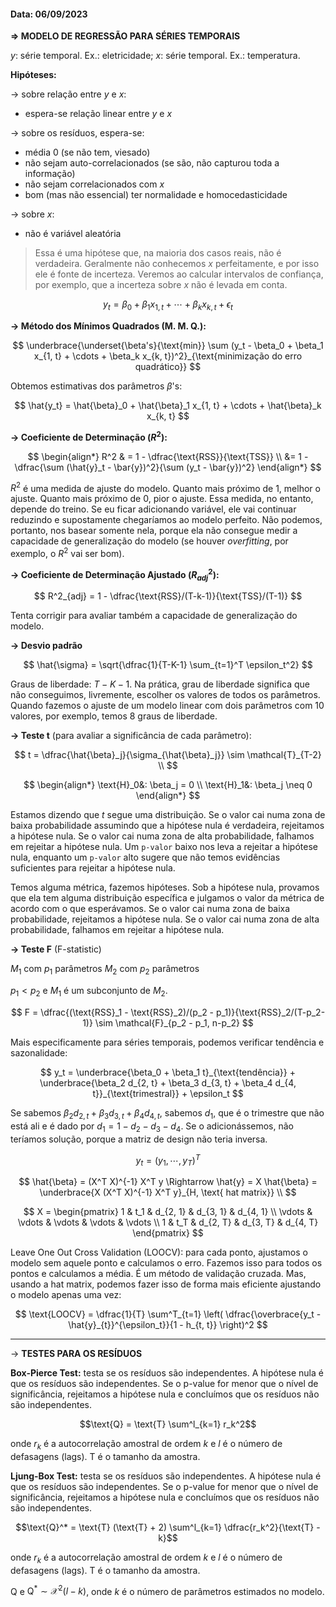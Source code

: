 #### Data: 06/09/2023

**$\Rightarrow$ MODELO DE REGRESSÃO PARA SÉRIES TEMPORAIS**

$y$: série temporal. Ex.: eletricidade;
$x$: série temporal. Ex.: temperatura.

**Hipóteses:**

$\rightarrow$ sobre relação entre $y$ e $x$:
- espera-se relação linear entre $y$ e $x$

$\rightarrow$ sobre os resíduos, espera-se:
- média 0 (se não tem, viesado)
- não sejam auto-correlacionados (se são, não capturou toda a informação)
- não sejam correlacionados com $x$
- bom (mas não essencial) ter normalidade e homocedasticidade

$\rightarrow$ sobre $x$:
- não é variável aleatória 
> Essa é uma hipótese que, na maioria dos casos reais, não é verdadeira. Geralmente não conhecemos $x$ perfeitamente, e por isso ele é fonte de incerteza. Veremos ao calcular intervalos de confiança, por exemplo, que a incerteza sobre $x$ não é levada em conta.

$$
y_t = \beta_0 + \beta_1 x_{1, t} + \cdots + \beta_k x_{k, t} + \epsilon_t
$$

**$\rightarrow$ Método dos Mínimos Quadrados (M. M. Q.):**

$$
\underbrace{\underset{\beta's}{\text{min}} \sum (y_t - \beta_0 + \beta_1 x_{1, t} + \cdots + \beta_k x_{k, t})^2}_{\text{minimização do erro quadrático}}
$$

Obtemos estimativas dos parâmetros $\beta$'s:

$$
\hat{y_t} = \hat{\beta}_0 + \hat{\beta}_1 x_{1, t} + \cdots + \hat{\beta}_k x_{k, t}
$$

**$\rightarrow$ Coeficiente de Determinação ($R^2$):**

$$
\begin{align*}
R^2 & = 1 - \dfrac{\text{RSS}}{\text{TSS}} \\
&= 1 - \dfrac{\sum (\hat{y}_t - \bar{y})^2}{\sum (y_t - \bar{y})^2}
\end{align*}
$$

$R^2$ é uma medida de ajuste do modelo. Quanto mais próximo de 1, melhor o ajuste. Quanto mais próximo de 0, pior o ajuste. Essa medida, no entanto, depende do treino. Se eu ficar adicionando variável, ele vai continuar reduzindo e supostamente chegaríamos ao modelo perfeito. Não podemos, portanto, nos basear somente nela, porque ela não consegue medir a capacidade de generalização do modelo (se houver *overfitting*, por exemplo, o $R^2$ vai ser bom).

**$\rightarrow$ Coeficiente de Determinação Ajustado ($R^2_{adj}$):**

$$
R^2_{adj} = 1 - \dfrac{\text{RSS}/(T-k-1)}{\text{TSS}/(T-1)}
$$

Tenta corrigir para avaliar também a capacidade de generalização do modelo.

**$\rightarrow$ Desvio padrão**

$$
\hat{\sigma} = \sqrt{\dfrac{1}{T-K-1} \sum_{t=1}^T \epsilon_t^2}
$$

Graus de liberdade: $T-K-1$. Na prática, grau de liberdade significa que não conseguimos, livremente, escolher os valores de todos os parâmetros. Quando fazemos o ajuste de um modelo linear com dois parâmetros com 10 valores, por exemplo, temos 8 graus de liberdade. 

**$\rightarrow$ Teste t** (para avaliar a significância de cada parâmetro):

$$
t = \dfrac{\hat{\beta}_j}{\sigma_{\hat{\beta}_j}} \sim \mathcal{T}_{T-2} \\
$$

$$
\begin{align*}
\text{H}_0&: \beta_j = 0 \\
\text{H}_1&: \beta_j \neq 0
\end{align*}
$$

Estamos dizendo que $t$ segue uma distribuição. Se o valor cai numa zona de baixa probabilidade assumindo que a hipótese nula é verdadeira, rejeitamos a hipótese nula. Se o valor cai numa zona de alta probabilidade, falhamos em rejeitar a hipótese nula. Um $\texttt{p-valor}$ baixo nos leva a rejeitar a hipótese nula, enquanto um $\texttt{p-valor}$ alto sugere que não temos evidências suficientes para rejeitar a hipótese nula.

Temos alguma métrica, fazemos hipóteses. Sob a hipótese nula, provamos que ela tem alguma distribuição específica e julgamos o valor da métrica de acordo com o que esperávamos. Se o valor cai numa zona de baixa probabilidade, rejeitamos a hipótese nula. Se o valor cai numa zona de alta probabilidade, falhamos em rejeitar a hipótese nula.

**$\rightarrow$ Teste F** (F-statistic)

$M_1$ com $p_1$ parâmetros
$M_2$ com $p_2$ parâmetros

$p_1 < p_2$ e $M_1$ é um subconjunto de $M_2$.

$$
F = \dfrac{(\text{RSS}_1 - \text{RSS}_2)/(p_2 - p_1)}{\text{RSS}_2/(T-p_2-1)} \sim \mathcal{F}_{p_2 - p_1, n-p_2}
$$

Mais especificamente para séries temporais, podemos verificar tendência e sazonalidade:

$$
y_t = \underbrace{\beta_0 + \beta_1 t}_{\text{tendência}} + \underbrace{\beta_2 d_{2, t} + \beta_3 d_{3, t} + \beta_4 d_{4, t}}_{\text{trimestral}} + \epsilon_t
$$

Se sabemos $\beta_2 d_{2, t} + \beta_3 d_{3, t} + \beta_4 d_{4, t}$, sabemos $d_1$, que é o trimestre que não está ali e é dado por $d_1 = 1 - d_2 - d_3 - d_4$. Se o adicionássemos, não teríamos solução, porque a matriz de design não teria inversa. 

$$
y_t = (y_1, \cdots, y_T)^T 
$$

$$
\hat{\beta} = (X^T X)^{-1} X^T y \Rightarrow \hat{y} = X \hat{\beta} = \underbrace{X (X^T X)^{-1} X^T y}_{H, \text{ hat matrix}} \\
$$

$$
X = \begin{pmatrix} 1 & t_1 & d_{2, 1} & d_{3, 1} & d_{4, 1} \\ \vdots & \vdots & \vdots & \vdots & \vdots \\ 1 & t_T & d_{2, T} & d_{3, T} & d_{4, T} \end{pmatrix}
$$

Leave One Out Cross Validation (LOOCV): para cada ponto, ajustamos o modelo sem aquele ponto e calculamos o erro. Fazemos isso para todos os pontos e calculamos a média. É um método de validação cruzada. Mas, usando a hat matrix, podemos fazer isso de forma mais eficiente ajustando o modelo apenas uma vez:

$$
\text{LOOCV} = \dfrac{1}{T} \sum^T_{t=1} \left( \dfrac{\overbrace{y_t - \hat{y}_{t}}^{\epsilon_t}}{1 - h_{t, t}} \right)^2
$$

---

$\rightarrow$ **TESTES PARA OS RESÍDUOS**

**Box-Pierce Test:** testa se os resíduos são independentes. A hipótese nula é que os resíduos são independentes. Se o p-value for menor que o nível de significância, rejeitamos a hipótese nula e concluímos que os resíduos não são independentes.

$$\text{Q} = \text{T} \sum^l_{k=1} r_k^2$$

onde $r_k$ é a autocorrelação amostral de ordem $k$ e $l$ é o número de defasagens (lags). T é o tamanho da amostra.

**Ljung-Box Test:** testa se os resíduos são independentes. A hipótese nula é que os resíduos são independentes. Se o p-value for menor que o nível de significância, rejeitamos a hipótese nula e concluímos que os resíduos não são independentes.

$$\text{Q}^* = \text{T} (\text{T} + 2) \sum^l_{k=1} \dfrac{r_k^2}{\text{T} - k}$$

onde $r_k$ é a autocorrelação amostral de ordem $k$ e $l$ é o número de defasagens (lags). T é o tamanho da amostra.

$\text{Q}$ e $\text{Q}^* \sim \mathcal{X}^2 (l-k)$, onde $k$ é o número de parâmetros estimados no modelo.